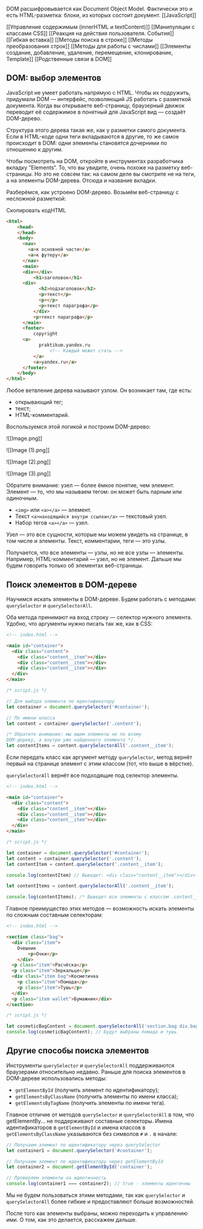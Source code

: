 DOM расшифровывается как Document Object Model. Фактически это и есть HTML-разметка: блоки, из которых состоит документ.
[[JavaScript]]

[[Управление содержимым (innerHTML и textContent)]]
[[Манипуляции с классами CSS]]
[[Реакция на действия пользователя. События]]
[[Гибкая вставка]]
[[Методы поиска в строке]]  [[Методы преобразования строк]]
[[Методы для работы с числами]]
[[Элементы создание, добавление, удаление, перемещение, клонирование, Template]]
[[Родственные связи в DOM]]

## DOM: выбор элементов

JavaScript не умеет работать напрямую с HTML. Чтобы их подружить, придумали DOM — интерфейс, позволяющий JS работать с разметкой документа. Когда вы открываете веб-страницу, браузерный движок переводит её содержимое в понятный для JavaScript вид — создаёт DOM-дерево.

Структура этого дерева такая же, как у разметки самого документа. Если в HTML-коде одни теги вкладываются в другие, то же самое происходит в DOM: одни элементы становятся дочерними по отношению к другим.

Чтобы посмотреть на DOM, откройте в инструментах разработчика вкладку ”Elements“. То, что вы увидите, очень похоже на разметку веб-страницы. Но это не совсем так: на самом деле вы смотрите не на теги, а на элементы DOM-дерева. Отсюда и название вкладки.

Разберёмся, как устроено DOM-дерево. Возьмём веб-страницу с несложной разметкой:

Скопировать кодHTML
```html
<html>
    <head>
    </head>
    <body>
      <nav>
        <a>к основной части</a>
        <a>к футеру</a>
      </nav>
      <main>
      <div></div>
          <h1>заголовок</h1>
      <div>
            <h2>подзаголовок</h2>
            <p>текст</p>
            <p></p>
            <p>текст параграфа</p>
          </div>
          <p>текст параграфа</p>
      </main>
      <footer>
          copyright
      <a>
            praktikum.yandex.ru
                <!-- Каждый может стать -->
          </a>
          <a>yandex.ru</a>
      </footer>
    </body>
</html>
```

Любое ветвление дерева называют узлом. Он возникает там, где есть:

-   открывающий тег;
-   текст;
-   HTML-комментарий.

Воспользуемся этой логикой и построим DOM-дерево:

![[Image.png]]

![[Image (1).png]]

![[Image (2).png]]

![[Image (3).png]]

Обратите внимание: узел — более ёмкое понятие, чем элемент. Элемент — то, что мы называем тегом: он может быть парным или одиночным.

-   `<img>` или `<a></a>` — элемент.
-   Текст `<a>находящийся внутри ссылки</a>` — текстовый узел.
-   Набор тегов `<a></a>` — узел.

Узел — это все сущности, которые мы можем увидеть на странице, в том числе и элементы. Текст, комментарии, теги — это узлы.

Получается, что все элементы — узлы, но не все узлы — элементы. Например, HTML-комментарий — узел, но не элемент. Дальше мы будем говорить только об элементах веб-страницы.

## Поиск элементов в DOM-дереве

Научимся искать элементы в DOM-дереве. Будем работать с методами: `querySelector` и `querySelectorAll`.

Оба метода принимают на вход строку — селектор нужного элемента. Удобно, что аргументы нужно писать так же, как в CSS:

```html
<!-- index.html -->

<main id="container">
  <div class="content">
    <div class="content__item"></div>
    <div class="content__item"></div>
    <div class="content__item"></div>
  </div>
</main>
```

```js
/* script.js */

// Для выбора элемента по идентификатору
let container = document.querySelector('#container');

// По имени класса
let content = container.querySelector('.content');

/* Обратите внимание: мы ищем элементы не по всему
DOM-дереву, а внутри уже найденного элемента */
let contentItems = content.querySelectorAll('.content__item');
```
Если передать класс как аргумент методу `querySelector`_,_ метод вернёт первый на странице элемент с этим классом (тот, что выше в вёрстке).

`querySelectorAll` вернёт все подходящие под селектор элементы.
```html
<!-- index.html -->

<main id="container">
  <div class="content">
    <div class="content__item"></div>
    <div class="content__item"></div>
    <div class="content__item"></div>
  </div>
</main>
```

```js
/* script.js */

let container = document.querySelector('#container');
let content = container.querySelector('.content');
let contentItem = content.querySelector('.content__item');

console.log(contentItem) // Выведет: <div class="content__item"></div>

let contentItems = content.querySelectorAll('.content__item');

console.log(contentItems); /* Выведет все элементы c классом .content__item */
```
Главное преимущество этих методов — возможность искать элементы по сложным составным селекторам:

```html
<!-- index.html -->

<section class="bag">
  <div class="item">
    Очешник
        <p>Очки</p>
    </div>
  <p class="item">Расчёска</p>
  <p class="item">Зеркальце</p>
  <div class="item bag">Косметичка
    <p class="item">Помада</p>
    <p class="item">Тушь</p>
  </div>
  <p class="item wallet">Бумажник</div>
</section>
```

```js
/* script.js */

let cosmeticBagContent = document.querySelectorAll('section.bag div.bag .item');
console.log(cosmeticBagContent); // Будут выбраны помада и тушь
```

## Другие способы поиска элементов

Инструменты `querySelector` и `querySelectorAll` поддерживаются браузерами относительно недавно. Раньше для поиска элементов в DOM-дереве использовались методы:

-   `getElementById` (получить элемент по идентификатору);
-   `getElementsByClassName` (получить элементы по имени класса);
-   `getElementsByTagName` (получить элементы по имени тега).

Главное отличие от методов `querySelector` и `querySelectorAll` в том, что getElementBy... не поддерживают составные селекторы. Имена идентификаторов в `getElementById` и имена классов в `getElementsByClassName` указываются без символов `#` и `.` в начале:

```js
// Получаем элемент по идентификатору через querySelector
let container1 = document.querySelector('#container');

// Получаем элемент по идентификатору через getElementById
let container2 = document.getElementById('container');

// Проверяем элементы на идентичность
console.log(container1 === container2); // true - элементы идентичны
```
Мы не будем пользоваться этими методами, так как `querySelector` и `querySelectorAll` более гибкие и предоставляют больше возможностей.

После того как элементы выбраны, можно переходить к управлению ими. О том, как это делается, расскажем дальше.